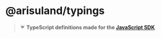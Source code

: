 # @arisuland/typings
> ☔ **TypeScript definitions made for the [JavaScript SDK](https://docs.arisu.land/sdks/javascript)**
